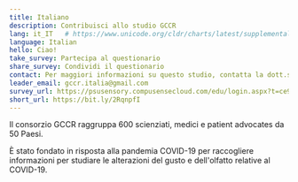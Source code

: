 ```yaml
---
title: Italiano
description: Contribuisci allo studio GCCR
lang: it_IT   # https://www.unicode.org/cldr/charts/latest/supplemental/language_territory_information.html
language: Italian
hello: Ciao!
take_survey: Partecipa al questionario
share_survey: Condividi il questionario
contact: Per maggiori informazioni su questo studio, contatta la dott.ssa Antonella Di Pizio
leader_email: gccr.italia@gmail.com
survey_url: https://psusensory.compusensecloud.com/edu/login.aspx?t=ce943070-a037-4123-af24-771d823984b9
short_url: https://bit.ly/2RqnpfI
---
```

Il consorzio GCCR raggruppa 600 scienziati, medici e patient advocates da 50 Paesi. 

È stato fondato in risposta alla pandemia COVID-19 per raccogliere informazioni per studiare le alterazioni del gusto e dell'olfatto relative al COVID-19.
